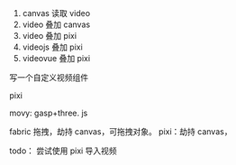 1. canvas 读取 video
2. video 叠加 canvas
3. video 叠加 pixi
4. videojs 叠加 pixi
5. videovue 叠加 pixi

写一个自定义视频组件

pixi

movy: gasp+three. js

fabric 拖拽，劫持 canvas，可拖拽对象。
pixi：劫持 canvas，

todo：
尝试使用 pixi 导入视频

